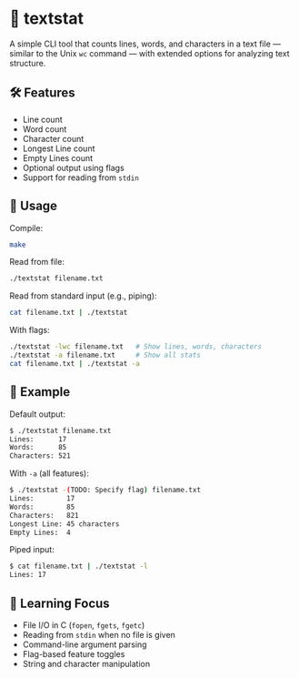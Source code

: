 # 📄 textstat

A simple CLI tool that counts lines, words, and characters in a text file — similar to the Unix `wc` command — with extended options for analyzing text structure.

## 🛠 Features

- Line count
- Word count
- Character count
- Longest Line count
- Empty Lines count
- Optional output using flags
- Support for reading from `stdin`

## 🚀 Usage

Compile:

```sh
make
```

Read from file:

```sh
./textstat filename.txt
```

Read from standard input (e.g., piping):
```sh
cat filename.txt | ./textstat
```

With flags:

```sh
./textstat -lwc filename.txt   # Show lines, words, characters
./textstat -a filename.txt     # Show all stats
cat filename.txt | ./textstat -a
```

## 🧪 Example

Default output:

```sh
$ ./textstat filename.txt
Lines:      17
Words:      85
Characters: 521
```

With `-a` (all features):

```sh
$ ./textstat -(TODO: Specify flag) filename.txt
Lines:        17
Words:        85
Characters:   821
Longest Line: 45 characters
Empty Lines:  4
```

Piped input:

```sh
$ cat filename.txt | ./textstat -l
Lines: 17
```

## 🎯 Learning Focus

- File I/O in C (`fopen`, `fgets`, `fgetc`)
- Reading from `stdin` when no file is given
- Command-line argument parsing
- Flag-based feature toggles
- String and character manipulation
